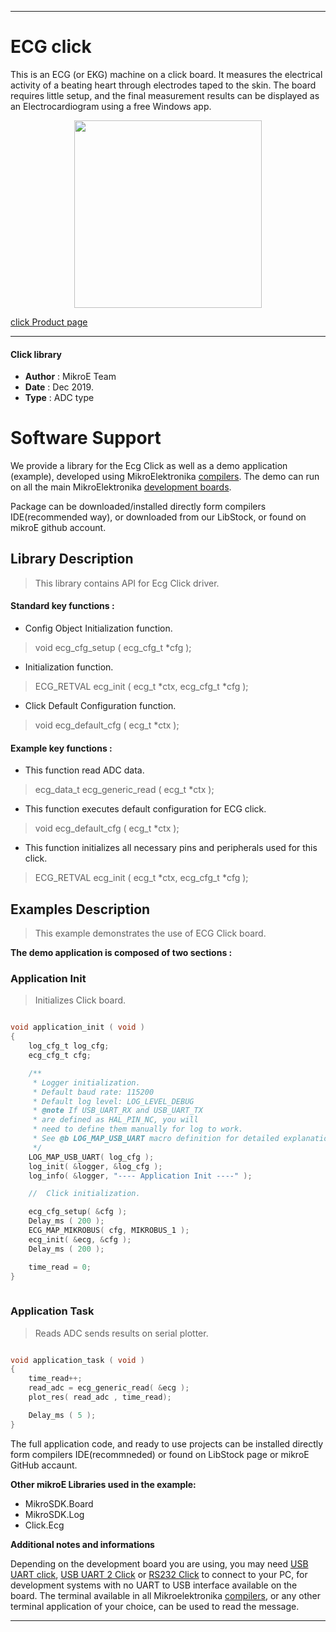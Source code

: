 
---
# ECG click

This is an ECG (or EKG) machine on a click board. It measures the electrical activity of a beating heart through electrodes taped to the skin. The board requires little setup, and the final measurement results can be displayed as an Electrocardiogram using a free Windows app.

<p align="center">
  <img src="https://download.mikroe.com/images/click_for_ide/ecg_click.png" height=300px>
</p>

[click Product page](https://www.mikroe.com/ecg-click)

---


#### Click library 

- **Author**        : MikroE Team
- **Date**          : Dec 2019.
- **Type**          : ADC type


# Software Support

We provide a library for the Ecg Click 
as well as a demo application (example), developed using MikroElektronika 
[compilers](https://shop.mikroe.com/compilers). 
The demo can run on all the main MikroElektronika [development boards](https://shop.mikroe.com/development-boards).

Package can be downloaded/installed directly form compilers IDE(recommended way), or downloaded from our LibStock, or found on mikroE github account. 

## Library Description

> This library contains API for Ecg Click driver.

#### Standard key functions :

- Config Object Initialization function.
> void ecg_cfg_setup ( ecg_cfg_t *cfg ); 
 
- Initialization function.
> ECG_RETVAL ecg_init ( ecg_t *ctx, ecg_cfg_t *cfg );

- Click Default Configuration function.
> void ecg_default_cfg ( ecg_t *ctx );


#### Example key functions :

- This function read ADC data.
> ecg_data_t ecg_generic_read ( ecg_t *ctx );
 
- This function executes default configuration for ECG click.
> void ecg_default_cfg ( ecg_t *ctx );


- This function initializes all necessary pins and peripherals used for this click.
> ECG_RETVAL ecg_init ( ecg_t *ctx, ecg_cfg_t *cfg );

## Examples Description

> This example demonstrates the use of ECG Click board. 

**The demo application is composed of two sections :**

### Application Init 

> Initializes Click board.

```c

void application_init ( void )
{
    log_cfg_t log_cfg;
    ecg_cfg_t cfg;

    /** 
     * Logger initialization.
     * Default baud rate: 115200
     * Default log level: LOG_LEVEL_DEBUG
     * @note If USB_UART_RX and USB_UART_TX 
     * are defined as HAL_PIN_NC, you will 
     * need to define them manually for log to work. 
     * See @b LOG_MAP_USB_UART macro definition for detailed explanation.
     */
    LOG_MAP_USB_UART( log_cfg );
    log_init( &logger, &log_cfg );
    log_info( &logger, "---- Application Init ----" );

    //  Click initialization.

    ecg_cfg_setup( &cfg );
    Delay_ms ( 200 );
    ECG_MAP_MIKROBUS( cfg, MIKROBUS_1 );
    ecg_init( &ecg, &cfg );
    Delay_ms ( 200 );

    time_read = 0;
}
  
```

### Application Task

> Reads ADC sends results on serial plotter.

```c

void application_task ( void )
{
    time_read++;
    read_adc = ecg_generic_read( &ecg );
    plot_res( read_adc , time_read);

    Delay_ms ( 5 );
} 

```

The full application code, and ready to use projects can be  installed directly form compilers IDE(recommneded) or found on LibStock page or mikroE GitHub accaunt.

**Other mikroE Libraries used in the example:** 

- MikroSDK.Board
- MikroSDK.Log
- Click.Ecg

**Additional notes and informations**

Depending on the development board you are using, you may need 
[USB UART click](https://shop.mikroe.com/usb-uart-click), 
[USB UART 2 Click](https://shop.mikroe.com/usb-uart-2-click) or 
[RS232 Click](https://shop.mikroe.com/rs232-click) to connect to your PC, for 
development systems with no UART to USB interface available on the board. The 
terminal available in all Mikroelektronika 
[compilers](https://shop.mikroe.com/compilers), or any other terminal application 
of your choice, can be used to read the message.



---
